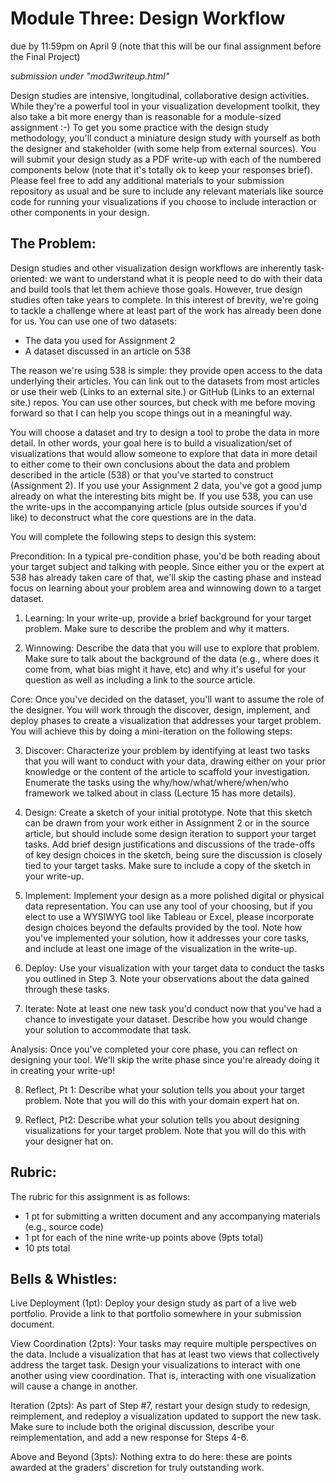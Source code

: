 # Module Three: Design Workflow

due by 11:59pm on April 9 (note that this will be our final assignment before the Final Project)

*submission under "mod3writeup.html"*

Design studies are intensive, longitudinal, collaborative design activities. While they're a powerful tool in your visualization development toolkit, they also take a bit more energy than is reasonable for a module-sized assignment :-) To get you some practice with the design study methodology, you'll conduct a miniature design study with yourself as both the designer and stakeholder (with some help from external sources). You will submit your design study as a PDF write-up with each of the numbered components below (note that it's totally ok to keep your responses brief). Please feel free to add any additional materials to your submission repository as usual and be sure to include any relevant materials like source code for running your visualizations if you choose to include interaction or other components in your design. 

## The Problem: 

Design studies and other visualization design workflows are inherently task-oriented: we want to understand what it is people need to do with their data and build tools that let them achieve those goals. However, true design studies often take years to complete. In this interest of brevity, we're going to tackle a challenge where at least part of the work has already been done for us. You can use one of two datasets: 
<ul>
<li>The data you used for Assignment 2
<li>A dataset discussed in an article on 538 
</ul>

The reason we're using 538 is simple: they provide open access to the data underlying their articles. You can link out to the datasets from most articles or use their web (Links to an external site.) or GitHub (Links to an external site.) repos. You can use other sources, but check with me before moving forward so that I can help you scope things out in a meaningful way. 

You will choose a dataset and try to design a tool to probe the data in more detail. In other words, your goal here is to build a visualization/set of visualizations that would allow someone to explore that data in more detail to either come to their own conclusions about the data and problem described in the article (538) or that you've started to construct (Assignment 2). If you use your Assignment 2 data, you've got a good jump already on what the interesting bits might be. If you use 538, you can use the write-ups in the accompanying article (plus outside sources if you'd like) to deconstruct what the core questions are in the data. 

You will complete the following steps to design this system:

Precondition: In a typical pre-condition phase, you'd be both reading about your target subject and talking with people. Since either you or the expert at 538 has already taken care of that, we'll skip the casting phase and instead focus on learning about your problem area and winnowing down to a target dataset.

1. Learning: In your write-up, provide a brief background for your target problem. Make sure to describe the problem and why it matters.

2. Winnowing: Describe the data that you will use to explore that problem. Make sure to talk about the background of the data (e.g., where does it come from, what bias might it have, etc) and why it's useful for your question as well as including a link to the source article. 

 

Core: Once you've decided on the dataset, you'll want to assume the role of the designer. You will work through the discover, design, implement, and deploy phases to create a visualization that addresses your target problem. You will achieve this by doing a mini-iteration on the following steps: 

3. Discover: Characterize your problem by identifying at least two tasks that you will want to conduct with your data, drawing either on your prior knowledge or the content of the article to scaffold your investigation. Enumerate the tasks using the why/how/what/where/when/who framework we talked about in class (Lecture 15 has more details). 

4. Design: Create a sketch of your initial prototype. Note that this sketch can be drawn from your work either in Assignment 2 or in the source article, but should include some design iteration to support your target tasks. Add brief design justifications and discussions of the trade-offs of key design choices in the sketch, being sure the discussion is closely tied to your target tasks. Make sure to include a copy of the sketch in your write-up. 

5. Implement: Implement your design as a more polished digital or physical data representation. You can use any tool of your choosing, but if you elect to use a WYSIWYG tool like Tableau or Excel, please incorporate design choices beyond the defaults provided by the tool. Note how you've implemented your solution, how it addresses your core tasks, and include at least one image of the visualization in the write-up. 

6. Deploy: Use your visualization with your target data to conduct the tasks you outlined in Step 3. Note your observations about the data gained through these tasks. 

7. Iterate: Note at least one new task you'd conduct now that you've had a chance to investigate your dataset. Describe how you would change your solution to accommodate that task. 

 

Analysis: Once you've completed your core phase, you can reflect on designing your tool. We'll skip the write phase since you're already doing it in creating your write-up!

8. Reflect, Pt 1: Describe what your solution tells you about your target problem. Note that you will do this with your domain expert hat on. 

9. Reflect, Pt2: Describe what your solution tells you about designing visualizations for your target problem. Note that you will do this with your designer hat on.

 

## Rubric:

The rubric for this assignment is as follows:

<ul>
<li> 1 pt for submitting a written document and any accompanying materials (e.g., source code)
<li>1 pt for each of the nine write-up points above (9pts total)
<li>10 pts total
</ul>
 

## Bells & Whistles:

Live Deployment (1pt): Deploy your design study as part of a live web portfolio. Provide a link to that portfolio somewhere in your submission document.

View Coordination (2pts): Your tasks may require multiple perspectives on the data. Include a visualization that has at least two views that collectively address the target task. Design your visualizations to interact with one another using view coordination. That is, interacting with one visualization will cause a change in another.

Iteration (2pts): As part of Step #7, restart your design study to redesign, reimplement, and redeploy a visualization updated to support the new task. Make sure to include both the original discussion, describe your reimplementation, and add a new response for Steps 4-6.

Above and Beyond (3pts): Nothing extra to do here: these are points awarded at the graders' discretion for truly outstanding work.
